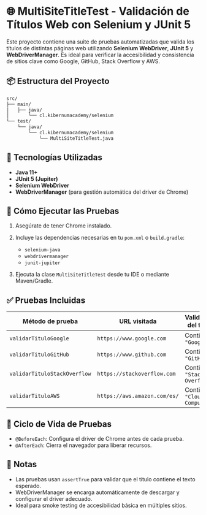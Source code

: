 # 🌐 MultiSiteTitleTest - Validación de Títulos Web con Selenium y JUnit 5

Este proyecto contiene una suite de pruebas automatizadas que valida los títulos de distintas páginas web utilizando **Selenium WebDriver**, **JUnit 5** y **WebDriverManager**. Es ideal para verificar la accesibilidad y consistencia de sitios clave como Google, GitHub, Stack Overflow y AWS.

## 📦 Estructura del Proyecto

```bash
src/
├── main/
│   ├── java/
│       └── cl.kibernumacademy/selenium
└── test/
    └── java/
        └── cl.kibernumacademy/selenium
            └── MultiSiteTitleTest.java
```

## 🧰 Tecnologías Utilizadas

- **Java 11+**
- **JUnit 5 (Jupiter)**
- **Selenium WebDriver**
- **WebDriverManager** (para gestión automática del driver de Chrome)

## 🚀 Cómo Ejecutar las Pruebas

1. Asegúrate de tener Chrome instalado.
2. Incluye las dependencias necesarias en tu `pom.xml` o `build.gradle`:
   - `selenium-java`
   - `webdrivermanager`
   - `junit-jupiter`

3. Ejecuta la clase `MultiSiteTitleTest` desde tu IDE o mediante Maven/Gradle.


## ✅ Pruebas Incluidas

| Método de prueba              | URL visitada                          | Validación del título                |
|------------------------------|---------------------------------------|--------------------------------------|
| `validarTituloGoogle`        | `https://www.google.com`              | Contiene `"Google"`                 |
| `validarTituloGitHub`        | `https://www.github.com`              | Contiene `"GitHub"`                 |
| `validarTituloStackOverflow` | `https://stackoverflow.com`          | Contiene `"Stack Overflow"`         |
| `validarTituloAWS`           | `https://aws.amazon.com/es/`         | Contiene `"Cloud Computing"`        |

## 🔄 Ciclo de Vida de Pruebas

- `@BeforeEach`: Configura el driver de Chrome antes de cada prueba.
- `@AfterEach`: Cierra el navegador para liberar recursos.

## 📌 Notas

- Las pruebas usan `assertTrue` para validar que el título contiene el texto esperado.
- WebDriverManager se encarga automáticamente de descargar y configurar el driver adecuado.
- Ideal para smoke testing de accesibilidad básica en múltiples sitios.

```


